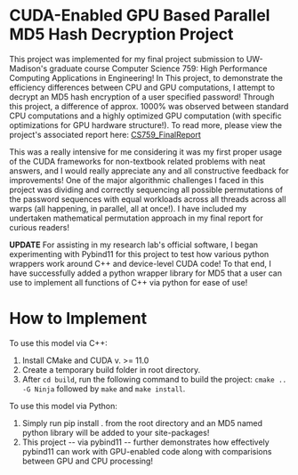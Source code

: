 # CUDA-Enabled GPU Based Parallel MD5 Hash Decryption Project

This project was implemented for my final project submission to UW-Madison's graduate course Computer Science 759: High Performance Computing Applications in Engineering! In This project, to demonstrate the efficiency differences between CPU and GPU computations, I attempt to decrypt an MD5 hash encryption of a user specified password! Through this project, a difference of approx. 1000% was observed between standard CPU computations and a highly optimized GPU computation (with specific optimizations for GPU hardware structure!). To read more, please view the project's associated report here: [CS759_FinalReport](./CS759ShlokSabarwal.pdf)


This was a really intensive for me considering it was my first proper usage of the CUDA frameworks for non-textbook related problems with neat answers, and I would really appreciate any and all constructive feedback for improvements! One of the major algorithmic challenges I faced in this project was dividing and correctly sequencing all possible permutations of the password sequences with equal workloads across all threads across all warps (all happening, in parallel, all at once!). I have included my undertaken mathematical permutation approach in my final report for curious readers!

**UPDATE** 
For assisting in my research lab's official software, I began experimenting with Pybind11 for this project to test how various python wrappers work around C++ and device-level CUDA code! To that end, I have successfully added a python wrapper library for MD5 that a user can use to implement all functions of C++ via python for ease of use!
  
# How to Implement

To use this model via C++:

1. Install CMake and CUDA v. >= 11.0
2. Create a temporary build folder in root directory.
3. After `cd build`, run the following command to build the project: `cmake .. -G Ninja` followed by `make` and `make install`.

To use this model via Python:

1. Simply run pip install . from the root directory and an MD5 named python library will be added to your site-packages!
2. This project -- via pybind11 -- further demonstrates how effectively pybind11 can work with GPU-enabled code along with comparisions between GPU and CPU processing!
   

